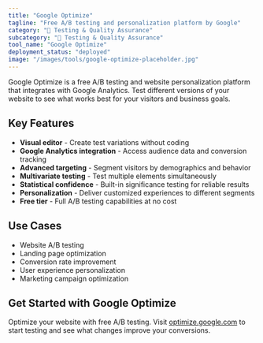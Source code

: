 ```yaml
---
title: "Google Optimize"
tagline: "Free A/B testing and personalization platform by Google"
category: "🧪 Testing & Quality Assurance"
subcategory: "🧪 Testing & Quality Assurance"
tool_name: "Google Optimize"
deployment_status: "deployed"
image: "/images/tools/google-optimize-placeholder.jpg"
---
```

Google Optimize is a free A/B testing and website personalization platform that integrates with Google Analytics. Test different versions of your website to see what works best for your visitors and business goals.

## Key Features

- **Visual editor** - Create test variations without coding
- **Google Analytics integration** - Access audience data and conversion tracking
- **Advanced targeting** - Segment visitors by demographics and behavior
- **Multivariate testing** - Test multiple elements simultaneously
- **Statistical confidence** - Built-in significance testing for reliable results
- **Personalization** - Deliver customized experiences to different segments
- **Free tier** - Full A/B testing capabilities at no cost

## Use Cases

- Website A/B testing
- Landing page optimization
- Conversion rate improvement
- User experience personalization
- Marketing campaign optimization

## Get Started with Google Optimize

Optimize your website with free A/B testing. Visit [optimize.google.com](https://optimize.google.com) to start testing and see what changes improve your conversions.

